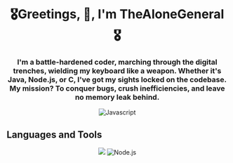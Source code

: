 <!--
**TheAloneGeneral/TheAloneGeneral** is a ✨ _special_ ✨ repository because its `README.md` (this file) appears on your GitHub profile.

Here are some ideas to get you started:

- 🔭 I’m currently working on ...
- 🌱 I’m currently learning ...
- 👯 I’m looking to collaborate on ...
- 🤔 I’m looking for help with ...
- 💬 Ask me about ...
- 📫 How to reach me: ...
- 😄 Pronouns: ...
- ⚡ Fun fact: ...
-->
<h1 align="center">🎖️Greetings, 👋, I'm TheAloneGeneral🎖️</h1>
<h3 align="center">I'm a battle-hardened coder, marching through the digital trenches, wielding my keyboard like a weapon. Whether it's Java, Node.js, or C, I've got my sights locked on the codebase. My mission? To conquer bugs, crush inefficiencies, and leave no memory leak behind.</h3>

<p align="center"> <img src="https://komarev.com/ghpvc/?username=thealonegeneral&color=lightgrey&style=for-the-badge&abbreviated=true" alt="Javascript" /> </p>


## Languages and Tools

<p align="center"> <img src="https://img.shields.io/badge/JavaScript-%23F0FFFF?style=for-the-badge&logo=javascript&logoColor=%23F0FFFF&labelColor=%232F4F4F&color=%232F4F4F&link=https%3A%2F%2Fwww.javascript.com%2F" />
<img src="https://img.shields.io/badge/Node.js-%23F0FFFF?style=for-the-badge&logo=node.js&logoColor=%23F0FFFF&labelColor=%232F4F4F&color=%232F4F4F&link=https%3A%2F%2Fwww.javascript.com%2F" alt="Node.js" /> </p>

